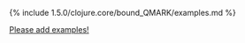 {% include 1.5.0/clojure.core/bound_QMARK/examples.md %}

[Please add examples!](https://github.com/arrdem/grimoire/edit/master/_includes/1.6.0/clojure.core/bound_QMARK/examples.md)
